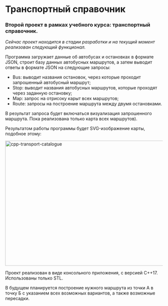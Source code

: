# Транспортный справочник
### Второй проект в рамках учебного курса: транспортный справочник.

*Сейчас проект находится в стадии разработки и на текущий момент реализован следующий функционал.*

Программа загружает данные об автобусах и остановках в формате JSON, строит базу данных автобусных маршрутов, а затем выводит ответы в формате JSON на следующие запросы:

- Bus: выводит названия остановок, через которые проходит запрошенный автобусный маршрут;
- Stop: выводит названия автобусных маршрутов, которые проходят через заданную остановку;
- Map: запрос на отрисоку карыт всех маршрутов;
- Route: запросы на построение маршрута между двумя остановками.

В результат запроса будет включаться визуализация запрошенного маршрута. Пока реализована только карта всех маршрутов).

Результатом работы программы будет SVG-изображение карты, подобное этому:

<img src="https://pictures.s3.yandex.net/resources/illustration_1650925674.svg" alt="cpp-transport-catalogue" width="800" height="400">

Проект реализован в виде консольного приложения, с версией C++17. Использованы только STL.

В будущем планируется построение нужного маршрута из точки А в точку Б с указанием всех возможных вариантов, а также возможные пересадки.
